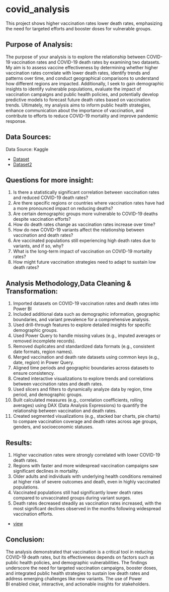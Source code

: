 # covid_analysis
This project shows higher vaccination rates lower death rates, emphasizing the need for targeted efforts and booster doses for vulnerable groups.

## Purpose of Analysis:
The purpose of your analysis is to explore the relationship between COVID-19 vaccination rates and COVID-19 death rates by examining two datasets. My aim is to assess vaccine effectiveness by determining whether higher vaccination rates correlate with lower death rates, identify trends and patterns over time, and conduct geographical comparisons to understand how different regions are impacted. Additionally, I seek to gain demographic insights to identify vulnerable populations, evaluate the impact of vaccination campaigns and public health policies, and potentially develop predictive models to forecast future death rates based on vaccination trends. Ultimately, my analysis aims to inform public health strategies, enhance communication about the importance of vaccination, and contribute to efforts to reduce COVID-19 mortality and improve pandemic response.

## Data Sources:
Data Source: Kaggle
- <a href="https://github.com/Ahmansee/covid_analysis/blob/main/CovidDeaths%20(1).xlsx">Dataset</a>
- <a href="https://github.com/Ahmansee/covid_analysis/blob/main/CovidVaccinations.xlsx">Dataset2</a>


## Questions for more insight:
1. Is there a statistically significant correlation between vaccination rates and reduced COVID-19 death rates?  
2. Are there specific regions or countries where vaccination rates have had a more pronounced impact on reducing deaths?   
3. Are certain demographic groups more vulnerable to COVID-19 deaths despite vaccination efforts?  
4. How do death rates change as vaccination rates increase over time?  
5. How do new COVID-19 variants affect the relationship between vaccination and death rates?  
6. Are vaccinated populations still experiencing high death rates due to variants, and if so, why?  
7. What is the long-term impact of vaccination on COVID-19 mortality rates?  
8. How might future vaccination strategies need to adapt to sustain low death rates?

## Analysis Methodology,Data Cleaning & Transformation:
1. Imported datasets on COVID-19 vaccination rates and death rates into Power BI  
2. Included additional data such as demographic information, geographic boundaries, and variant prevalence for a comprehensive analysis.  
3. Used drill-through features to explore detailed insights for specific demographic groups.  
4. Used Power Query to handle missing values (e.g., imputed averages or removed incomplete records).  
5. Removed duplicates and standardized data formats (e.g., consistent date formats, region names).  
6. Merged vaccination and death rate datasets using common keys (e.g., date, region) in Power Query.  
7. Aligned time periods and geographic boundaries across datasets to ensure consistency.  
8. Created interactive visualizations to explore trends and correlations between vaccination rates and death rates.  
9. Used slicers and filters to dynamically analyze data by region, time period, and demographic groups.  
10. Built calculated measures (e.g., correlation coefficients, rolling averages) using DAX (Data Analysis Expressions) to quantify the relationship between vaccination and death rates.    
11. Created segmented visualizations (e.g., stacked bar charts, pie charts) to compare vaccination coverage and death rates across age groups, genders, and socioeconomic statuses.  
  
## Results:
1. Higher vaccination rates were strongly correlated with lower COVID-19 death rates.  
2. Regions with faster and more widespread vaccination campaigns saw significant declines in mortality.  
3. Older adults and individuals with underlying health conditions remained at higher risk of severe outcomes and death, even in highly vaccinated populations.  
4. Vaccinated populations still had significantly lower death rates compared to unvaccinated groups during variant surges.  
5. Death rates decreased steadily as vaccination rates increased, with the most significant declines observed in the months following widespread vaccination efforts.  
- <a href="https://github.com/Ahmansee/covid_analysis/blob/main/my%20first%20work%20on%20power%20bi.pdf">view</a>
 
## Conclusion:
The analysis demonstrated that vaccination is a critical tool in reducing COVID-19 death rates, but its effectiveness depends on factors such as public health policies, and demographic vulnerabilities. The findings underscore the need for targeted vaccination campaigns, booster doses, and integrated public health strategies to sustain low death rates and address emerging challenges like new variants. The use of Power BI enabled clear, interactive, and actionable insights for stakeholders.
